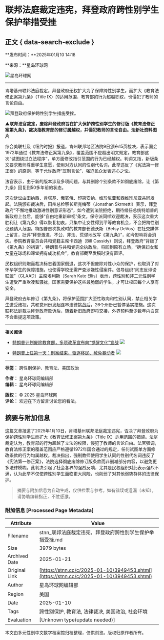 # 联邦法庭裁定违宪，拜登政府跨性别学生保护举措受挫

## 正文 { data-search-exclude }


**发布时间：**2025年01月10 14:18

**来源：**星岛环球网

![星岛环球网](/statics/images/logo.png)

---

肯塔基州联邦法庭裁定，拜登政府无权扩大为了保障跨性别学生，而扩大《教育法修正案第九条》（Title IX）的适用范围，教育部的行为超越职权，也侵犯了教师的言论自由。

![拜登政府保护跨性别学生措施受挫。](/upload/resources/image/2025/01/10/2359318_800x486.jpeg)

**▲联邦法官裁定，废除拜登政府旨在扩大保护跨性别学生的修订版《教育法修正案第九条》，裁决指教育部的修订属越权，并侵犯教师的言论自由。法新社资料图片**

综合美联社及《纽约时报》报道，肯州联邦地区法院9日颁布15页裁决，表示国会1972年通过《教育法修正案第九条》，覆盖范围不应超出明文规定，教育部这次“试图绕过立法程序”，单方面修改指引范围的行为已经越权。判词又指，新版条文要求教师尊重学生意愿，使用对方认同的性别代名词，此举违反了《宪法第一修正案》的原则，等于允许政府“压制言论”，强迫民众发表违心之论。

法官表示，由于新的版本涉及多项问题，与其删除个别条款不如彻底废除，让《第九条》回复到50多年前的状态。

这次诉讼由田纳西、肯塔基、俄亥俄、印第安纳、维珍尼亚和西维珍尼亚共同发起。法院颁布裁决后，田州总检察长斯克梅蒂（Jonathan Skrmetti）表示，拜登政府“不懈地推动激进性别意识形态”，如今遭到法院拒绝，期待候任总统特朗普的新政府上台后，能够“自由地重新审视”条文。保守派同样欢迎裁决，表示这次重大胜利让《第九条》得以恢复初衷，只集中让女性得到平等教育机会，不会把跨性别议题纳入范围。特朗普首次执政时的教育部长德沃斯（Betsy DeVos）在社交媒体上留言，批评“拜登激进、不公、非法、荒谬地改写《第九条》”，如今影响将会消失。参院教育委员会共和党籍主席卡西迪（Bill Cassidy）则说，拜登政府“背叛了《第九条》的初衷”，特朗普与共和党完全执政后，将回到原有立场，“确保妇女和女童在球场和课堂拥有成功机会”。教育部截至发稿时没有置评。

民权组织则炮轰裁决标志着国家倒退，这次不但废除对性小众的保护，也取消了对怀孕学生的保障措施，也使得学校无需严查涉嫌性侵案件。倡导组织“同志反诽谤联盟”（GLAAD）主席埃利斯（Sarah Kate Ellis）表示，跨性别和非二元性别学生遭受严重欺凌和骚扰，国家需要保护这些最脆弱的学生，才可让校园每个人享有安全。

拜登政府去年修订《第九条》，将保护范围扩大至性取向和性别认同，禁止相关学生遭受歧视，共和党州份发起连串法律挑战后，26个州份已暂停落实措施。这次联邦法庭裁决拜登政府败诉后，随着新旧政府即将交接，外界预料至少数年内白宫不会重提这项政策。

--- 

**相关阅读**

- [特朗普计划废除教育部，多项改革宣布向“觉醒文化”宣战](https://www.stnn.cc/c/2024-11-13/3934778.shtml)
  ![](/upload/resources/image/2024/11/13/2330652_124x70c.jpg)

- [特朗普上任第一天：刑案结束、驱逐移民、赦免暴动者](https://www.stnn.cc/c/2024-11-12/3934463.shtml)
  ![](/upload/resources/image/2024/11/12/2330093_124x70c.jpg)

---

**标签：** 跨性别保护、教育法、美国政治

**作者：** 星岛环球网编辑部  
**编辑：** 星岛环球网编辑部

**版权：** © 2025 星岛环球网  
**评论：** 欢迎在下方留言讨论您的看法。
<!-- tcd_original_link https://stnn.cc/c/2025-01-10/3949453.shtml -->


## 摘要与附加信息

<!-- tcd_abstract -->
这篇文章报道了2025年1月10日，肯塔基州联邦法庭裁定违宪，否决了拜登政府为保护跨性别学生而扩大《教育法修正案第九条》（Title IX）适用范围的措施。法庭裁定认为，教育部的行为超越了立法的权限，侵犯了教师的言论自由。法官强调，教育法修正案的覆盖范围应严格遵循1972年国会通过的规定，任何试图单方面修改条款的行为均属越权。裁决指出，强制教师使用学生认同的性别代名词违反了《宪法第一修正案》，法院选择彻底废除修订版条款而非删减部分内容，以避免更多法律模糊。此判决引起了社会各界的强烈反响，尤其是民权组织对此表示强烈不满，认为此举不仅使跨性别学生面临更大风险，也削弱了对其他弱势群体的法律保护。
<!-- tcd_abstract_end -->

> 摘要与附加信息为自动生成，仅供检索与参考。如有错误或遗漏（未知），请协助编辑指正，不胜感激。

### 附加信息 [Processed Page Metadata]

| Attribute       | Value                                  |
|-----------------|----------------------------------------|
| Filename        | stnn_联邦法庭裁定违宪，拜登政府跨性别学生保护举措受挫.md                             |
| Size            | 3979 bytes                           |
| Archived Date   | 2025-01-21                             |
| Original Link   | [https://stnn.cc/c/2025-01-10/3949453.shtml](https://stnn.cc/c/2025-01-10/3949453.shtml)                       |
| Author          | 星岛环球网编辑部                               |
| Region          | 美国                               |
| Date            | 2025-01-10                                 |
| Tags            | 跨性别保护, 教育法, 法律裁决, 美国政治, 社会环境                                 |
| Evaluation            | [Unknown type(update needed)]                                 |
<!-- tcd_table_end -->

本文由多元性别中文数字档案馆归档整理，仅供浏览。版权归原作者所有。
